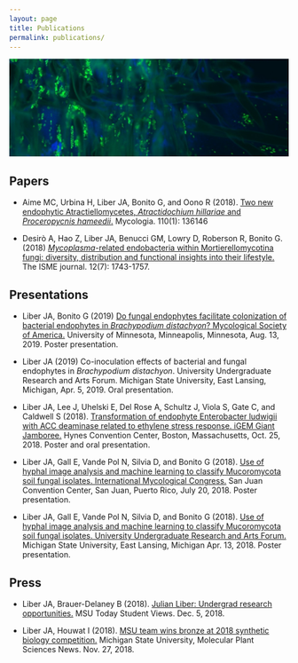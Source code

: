 ```yaml
---
layout: page
title: Publications
permalink: publications/
---
```

![Fluorescent green Enterobacter ludwigii on Brachypodium roots](./images/bacteria_on_roots.jpg)

## Papers

- Aime MC, Urbina H, Liber JA, Bonito G, and Oono R (2018). [Two new endophytic Atractiellomycetes, <i>Atractidochium hillariae</i> and <i>Proceropycnis hameedii</i>.](https://www.tandfonline.com/doi/abs/10.1080/00275514.2018.1446650) Mycologia. 110(1): 136146

- Desirò A, Hao Z, Liber JA, Benucci GM, Lowry D, Roberson R, Bonito G. (2018) [<i>Mycoplasma</i>-related endobacteria within Mortierellomycotina fungi: diversity, distribution and functional insights into their lifestyle.](https://www.nature.com/articles/s41396-018-0053-9) The ISME journal. 12(7): 1743-1757.

## Presentations
- Liber JA, Bonito G (2019) [Do fungal endophytes facilitate colonization of bacterial endophytes in <i>Brachypodium distachyon</i>? Mycological Society of America.](./pdfs/Julian_MSA2019_Poster.pdf) University of Minnesota, Minneapolis, Minnesota, Aug. 13, 2019. Poster presentation.

- Liber JA (2019) Co-inoculation effects of bacterial and fungal endophytes in <i>Brachypodium distachyon</i>. University Undergraduate Research and Arts Forum. Michigan State University, East Lansing, Michigan, Apr. 5, 2019. Oral presentation.

- Liber JA, Lee J, Uhelski E, Del Rose A, Schultz J, Viola S, Gate C, and Caldwell S (2018). [Transformation of endophyte Enterobacter ludwigii with ACC deaminase related to ethylene stress response. iGEM Giant Jamboree.](./pdfs/2018_iGEM_Jamboree_Poster_UPDATED_Liber.pdf) Hynes Convention Center, Boston, Massachusetts, Oct. 25, 2018. Poster and oral presentation.

- Liber JA, Gall E, Vande Pol N, Silvia D, and Bonito G (2018). [Use of hyphal image analysis and machine learning to classify Mucoromycota soil fungal isolates. International Mycological Congress.](./pdfs/IMC11_Poster_Liber.pdf) San Juan Convention Center, San Juan, Puerto Rico, July 20, 2018. Poster presentation.

- Liber JA, Gall E, Vande Pol N, Silvia D, and Bonito G (2018). [Use of hyphal image analysis and machine learning to classify Mucoromycota soil fungal isolates. University Undergraduate Research and Arts Forum.](./pdfs/UURAF18_Poster.pdf) Michigan State University, East Lansing, Michigan Apr. 13, 2018. Poster presentation.

## Press

- Liber JA, Brauer-Delaney B (2018). [Julian Liber: Undergrad research opportunities.](https://msutoday.msu.edu/360/2018/julian-liber-undergrad-research-opportunities/) MSU Today Student Views. Dec. 5, 2018.

- Liber JA, Houwat I (2018). [MSU team wins bronze at 2018 synthetic biology competition.](https://research.msu.edu/msu-team-wins-bronze-at-2018-synthetic-biology-competition/) Michigan State University, Molecular Plant Sciences News. Nov. 27, 2018.
